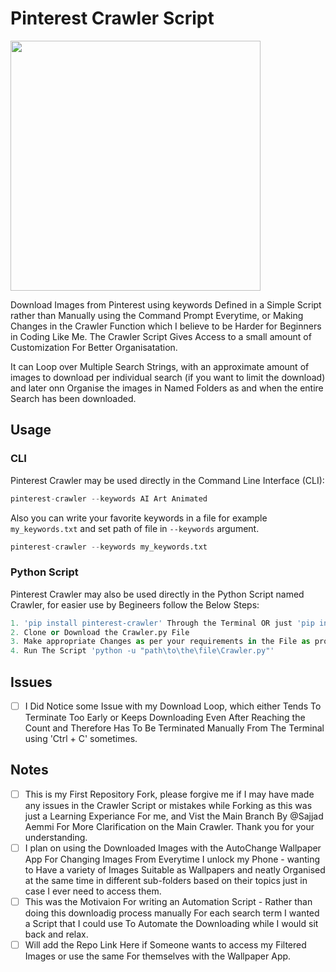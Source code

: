 # Pinterest Crawler Script

<img src="https://github.com/VinayakAgrawal-Vins002/Pinterest-Crawler/blob/main/Pinterest-Logo.png" width="400px">

Download Images from Pinterest using keywords Defined in a Simple Script rather than Manually using the Command Prompt Everytime, or Making Changes in the Crawler Function which I believe to be Harder for Beginners in Coding Like Me. The Crawler Script Gives Access to a small amount of Customization For Better Organisatation.

It can Loop over Multiple Search Strings, with an approximate amount of images to download per individual search (if you want to limit the download) and later onn Organise the images in Named Folders as and when the entire Search has been downloaded. 

## Usage

### CLI

Pinterest Crawler may be used directly in the Command Line Interface (CLI):

```python
pinterest-crawler --keywords AI Art Animated
```

Also you can write your favorite keywords in a file for example `my_keywords.txt` and set path of file in `--keywords` argument.

```python
pinterest-crawler --keywords my_keywords.txt
```

### Python Script

Pinterest Crawler may also be used directly in the Python Script named Crawler, for easier use by Begineers follow the Below Steps:

```python
1. 'pip install pinterest-crawler' Through the Terminal OR just 'pip install requirements.txt'
2. Clone or Download the Crawler.py File 
3. Make appropriate Changes as per your requirements in the File as prompted by the Comments [Search Strings, Download Paths, Counts, etc]
4. Run The Script 'python -u "path\to\the\file\Crawler.py"'
```

## Issues
- [ ] I Did Notice some Issue with my Download Loop, which either Tends To Terminate Too Early or Keeps Downloading Even After Reaching the Count and Therefore Has To Be Terminated Manually From The Terminal using 'Ctrl + C' sometimes.

## Notes
- [ ] This is my First Repository Fork, please forgive me if I may have made any issues in the Crawler Script or mistakes while Forking as this was just a Learning Experiance For me, and Vist the Main Branch By @Sajjad Aemmi For More Clarification on the Main Crawler. Thank you for your understanding.
- [ ] I plan on using the Downloaded Images with  the AutoChange Wallpaper App For Changing Images From Everytime I unlock my Phone - wanting to Have a variety of Images Suitable as Wallpapers and neatly Organised at the same time in different sub-folders based on their topics just in case I ever need to access them.
- [ ] This was the Motivaion For writing an Automation Script - Rather than doing this downloadig process manually For each search term I wanted a Script that I could use To Automate the Downloading while I would sit back and relax.
- [ ] Will add the Repo Link Here if Someone wants to access my Filtered Images or use the same For themselves with the Wallpaper App.
